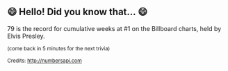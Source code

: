 ## 😄 Hello! Did you know that... 😄
79 is the record for cumulative weeks at #1 on the Billboard charts, held by Elvis Presley.

<sup>(come back in 5 minutes for the next trivia)</sup>


<sup>Credits: http://numbersapi.com</sup>
